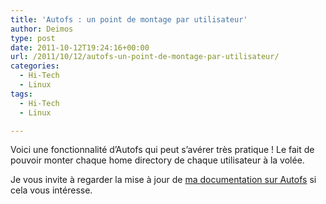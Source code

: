 ```yaml
---
title: 'Autofs : un point de montage par utilisateur'
author: Deimos
type: post
date: 2011-10-12T19:24:16+00:00
url: /2011/10/12/autofs-un-point-de-montage-par-utilisateur/
categories:
  - Hi-Tech
  - Linux
tags:
  - Hi-Tech
  - Linux

---
```


Voici une fonctionnalité d’Autofs qui peut s’avérer très pratique ! Le fait de pouvoir monter chaque home directory de chaque utilisateur à la volée.

Je vous invite à regarder la mise à jour de [ma documentation sur Autofs](http://wiki.deimos.fr/AutoFS_:_montage_et_d%C3%A9montage_de_partages#Create_a_mountpoint_per_home_user) si cela vous intéresse.
